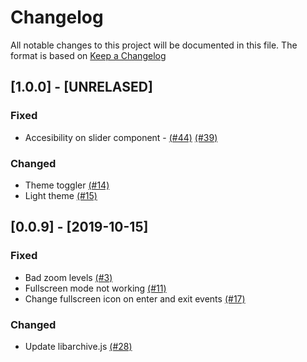# Changelog

All notable changes to this project will be documented in this file. The format is based on [Keep a Changelog](https://keepachangelog.com/en/1.0.0/)

## [1.0.0] - [UNRELASED]

### Fixed
- Accesibility on slider component - [(#44)](https://github.com/btzr-io/Villain/issues/44) [(#39)](https://github.com/btzr-io/Villain/issues/39)

### Changed

- Theme toggler [(#14)](https://github.com/btzr-io/Villain/issues/14)
- Light theme [(#15)](https://github.com/btzr-io/Villain/issues/15)

## [0.0.9] - [2019-10-15]

### Fixed

- Bad zoom levels [(#3)](https://github.com/btzr-io/Villain/issues/3)
- Fullscreen mode not working [(#11)](https://github.com/btzr-io/Villain/issues/11)
- Change fullscreen icon on enter and exit events [(#17)](https://github.com/btzr-io/Villain/issues/17)

### Changed

- Update libarchive.js [(#28)](https://github.com/btzr-io/Villain/issues/28)
